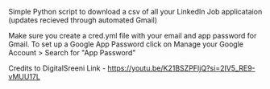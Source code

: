 Simple Python script to download a csv of all your LinkedIn Job applicataion (updates recieved through automated Gmail)

Make sure you create a cred.yml file with your email and app password for Gmail.
To set up a Google App Password click on Manage your Google Account > Search for "App Password"

Credits to DigitalSreeni
Link - https://youtu.be/K21BSZPFIjQ?si=2IV5_RE9-vMUU17L
